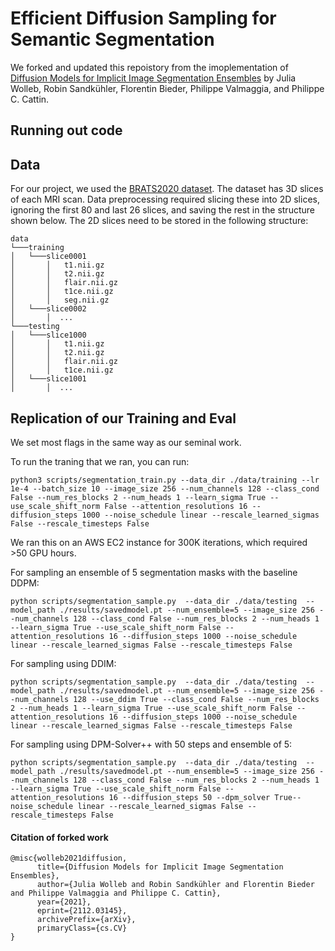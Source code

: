 # Efficient Diffusion Sampling for Semantic Segmentation

We forked and updated this repoistory from the imoplementation of [Diffusion Models for Implicit Image Segmentation Ensembles](https://arxiv.org/abs/2112.03145) by Julia Wolleb, Robin Sandkühler, Florentin Bieder, Philippe Valmaggia, and Philippe C. Cattin.

## Running out code

## Data

For our project, we used the [BRATS2020 dataset](https://www.med.upenn.edu/cbica/brats2020/data.html). The dataset has 3D slices of each MRI scan. Data preprocessing required slicing these into 2D slices, ignoring the first 80 and last 26 slices, and saving the rest in the structure shown below. 
The 2D slices need to be stored in the following structure:

```
data
└───training
│   └───slice0001
│       │   t1.nii.gz
│       │   t2.nii.gz
│       │   flair.nii.gz
│       │   t1ce.nii.gz
│       │   seg.nii.gz
│   └───slice0002
│       │  ...
└───testing
│   └───slice1000
│       │   t1.nii.gz
│       │   t2.nii.gz
│       │   flair.nii.gz
│       │   t1ce.nii.gz
│   └───slice1001
│       │  ...

```

## Replication of our Training and Eval

We set most flags in the same way as our seminal work. 

To run the traning that we ran, you can run: 

```
python3 scripts/segmentation_train.py --data_dir ./data/training --lr 1e-4 --batch_size 10 --image_size 256 --num_channels 128 --class_cond False --num_res_blocks 2 --num_heads 1 --learn_sigma True --use_scale_shift_norm False --attention_resolutions 16 --diffusion_steps 1000 --noise_schedule linear --rescale_learned_sigmas False --rescale_timesteps False
```

We ran this on an AWS EC2 instance for 300K iterations, which required >50 GPU hours. 

For sampling an ensemble of 5 segmentation masks with the baseline DDPM:
```
python scripts/segmentation_sample.py  --data_dir ./data/testing  --model_path ./results/savedmodel.pt --num_ensemble=5 --image_size 256 --num_channels 128 --class_cond False --num_res_blocks 2 --num_heads 1 --learn_sigma True --use_scale_shift_norm False --attention_resolutions 16 --diffusion_steps 1000 --noise_schedule linear --rescale_learned_sigmas False --rescale_timesteps False
```

For sampling using DDIM: 
```
python scripts/segmentation_sample.py  --data_dir ./data/testing  --model_path ./results/savedmodel.pt --num_ensemble=5 --image_size 256 --num_channels 128 --use_ddim True --class_cond False --num_res_blocks 2 --num_heads 1 --learn_sigma True --use_scale_shift_norm False --attention_resolutions 16 --diffusion_steps 1000 --noise_schedule linear --rescale_learned_sigmas False --rescale_timesteps False
```

For sampling using DPM-Solver++ with 50 steps and ensemble of 5: 
```
python scripts/segmentation_sample.py  --data_dir ./data/testing  --model_path ./results/savedmodel.pt --num_ensemble=5 --image_size 256 --num_channels 128 --class_cond False --num_res_blocks 2 --num_heads 1 --learn_sigma True --use_scale_shift_norm False --attention_resolutions 16 --diffusion_steps 50 --dpm_solver True--noise_schedule linear --rescale_learned_sigmas False --rescale_timesteps False
```

#### Citation of forked work

```
@misc{wolleb2021diffusion,
      title={Diffusion Models for Implicit Image Segmentation Ensembles}, 
      author={Julia Wolleb and Robin Sandkühler and Florentin Bieder and Philippe Valmaggia and Philippe C. Cattin},
      year={2021},
      eprint={2112.03145},
      archivePrefix={arXiv},
      primaryClass={cs.CV}
}
```
